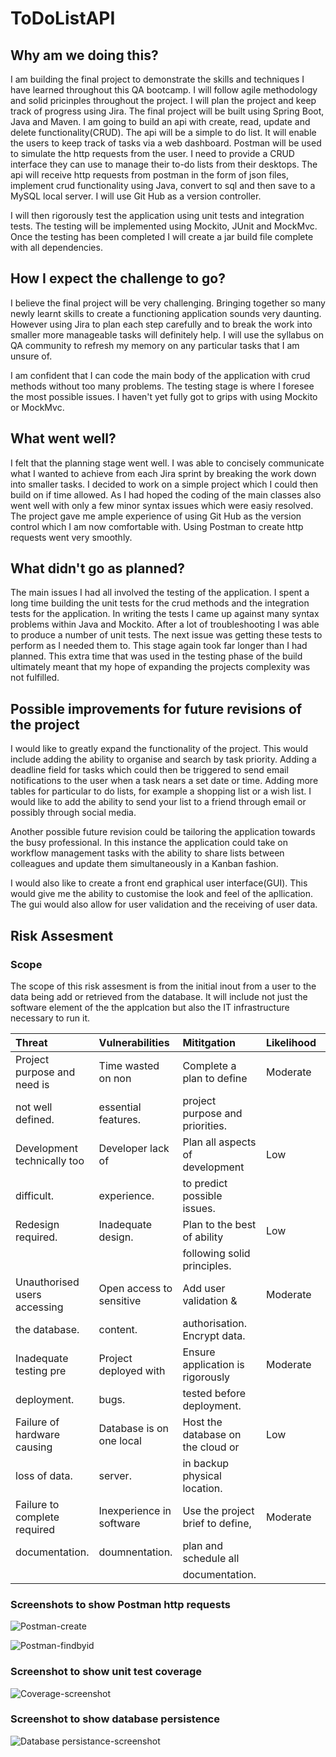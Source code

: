 # ToDoListAPI

## **Why am we doing this?**

I am building the final project to demonstrate the skills and techniques I have learned throughout this QA bootcamp.  I will follow agile methodology and solid pricinples throughout the project.  I will plan the project and keep track of progress using Jira.  The final project will be built using Spring Boot, Java and Maven.  I am going to build an api with create, read, update and delete functionality(CRUD).  The api will be a simple to do list.  It will enable the users to keep track of tasks via a web dashboard.  Postman will be used to simulate the http requests from the user.  I need to provide a CRUD interface they can use to manage their to-do lists from their desktops.  The api will receive http requests from postman in the form of json files, implement crud functionality using Java, convert to sql and then save to a MySQL local server.  I will use Git Hub as a version controller.

I will then rigorously test the application using unit tests and integration tests.  The testing will be implemented using Mockito, JUnit and MockMvc.  Once the testing has been completed I will create a jar build file complete with all dependencies.

## **How I expect the challenge to go?**
I believe the final project will be very challenging.  Bringing together so many newly learnt skills to create a functioning application sounds very daunting.  However using Jira to plan each step carefully and to break the work into smaller more manageable tasks will definitely help.  I will use the syllabus on QA community to refresh my memory on any particular tasks that I am unsure of.

I am confident that I can code the main body of the application with crud methods without too many problems.  The testing stage is where I foresee the most possible issues.  I haven't yet fully got to grips with using Mockito or MockMvc.  

## **What went well?**
I felt that the planning stage went well.  I was able to concisely communicate what I wanted to achieve from each Jira sprint by breaking the work down into smaller tasks. I decided to work on a simple project which I could then build on if time allowed.  As I had hoped the coding of the main classes also went well with only a few minor syntax issues which were easiy resolved.  The project gave me ample experience of using Git Hub as the version control which I am now comfortable with.  Using Postman to create http requests went very smoothly.   

## **What didn't go as planned?**
The main issues I had all involved the testing of the application.  I spent a long time building the unit tests for the crud methods and the integration tests for the application.  In writing the tests I came up against many syntax problems within Java and Mockito.  After a lot of troubleshooting I was able to produce a number of unit tests.  The next issue was getting these tests to perform as I needed them to.  This stage again took far longer than I had planned.  This extra time that was used in the testing phase of the build ultimately meant that my hope of expanding the projects complexity was not fulfilled.

## **Possible improvements for future revisions of the project**
I would like to greatly expand the functionality of the project.  This would include adding the ability to organise and search by task priority.  Adding a deadline field for tasks which could then be triggered to send email notifications to the user when a task nears a set date or time.  Adding more tables for particular to do lists, for example a shopping list or a wish list.  I would like to add the ability to send your list to a friend through email or possibly through social media.  

Another possible future revision could be tailoring the application towards the busy professional.  In this instance the application could take on workflow management tasks with the ability to share lists between colleagues and update them simultaneously in a Kanban fashion.

I would also like to create a front end graphical user interface(GUI).  This would give me the ability to customise the look and feel of the apllication.  The gui would also allow for user validation and the receiving of user data. 


## **Risk Assesment**
### Scope
The scope of this risk assesment is from the initial inout from a user to the data being add or retrieved from the database.  It will include not just the software element of the the applcation but also the IT infrastructure necessary to run it.


|     **Threat**                 |  **Vulnerabilities**       |      **Mititgation**               |  **Likelihood**  |  **Impact**    |  **Risk**    |
| :---                           |  :---                      |                     :---           |  :---            |  :---          |  :---        |
|  Project purpose and need is   |  Time wasted on non        |  Complete a plan to define         |  Moderate        |  High          |  High        |
|  not well defined.             |  essential features.       |  project purpose and priorities.   |                  |                |              |
|  Development technically too   |  Developer lack of         |  Plan all aspects of development   |  Low             |  High          |  High        |
|  difficult.                    |  experience.               |  to predict possible issues.       |                  |                |              |
|  Redesign required.            |  Inadequate design.        |  Plan to the best of ability       |  Low             |  Moderate      |  Low         |              
|                                |                            |  following solid principles.       |                  |                |              |
|  Unauthorised users accessing  |  Open access to sensitive  |  Add user validation &             |  Moderate        |  High          |  Moderate    |
|  the database.                 |  content.                  |  authorisation.  Encrypt data.     |                  |                |              |
|  Inadequate testing pre        |  Project deployed with     |  Ensure application is rigorously  |  Moderate        |  Moderate      |  Moderate    |
|  deployment.                   |  bugs.                     |  tested before deployment.         |                  |                |              |
|  Failure of hardware causing   |  Database is on one local  |  Host the database on the cloud or |  Low             |  High          |  Low         |
|  loss of data.                 |  server.                   |  in backup physical location.      |                  |                |              |
|  Failure to complete required  |  Inexperience in software  |  Use the project brief to define,  |  Moderate        |  Moderate      |  Moderate    | 
|  documentation.                |  doumnentation.            |  plan and schedule all             |                  |                |              |
|                                |                            |  documentation.                    |                  |                |              |



### Screenshots to show Postman http requests



![Postman-create](https://user-images.githubusercontent.com/66129652/160146398-ed055764-6b1a-40d0-9965-1ec3bfdceb74.png)




![Postman-findbyid](https://user-images.githubusercontent.com/66129652/160147102-d134900d-1052-4ae9-8b74-b55f409d8736.png)


### Screenshot to show unit test coverage



![Coverage-screenshot](https://user-images.githubusercontent.com/66129652/160149059-7ad032dd-65d3-4a0c-ae19-645f3f6f9462.png)

### Screenshot to show database persistence


![Database persistance-screenshot](https://user-images.githubusercontent.com/66129652/160149530-8f77c280-0f16-4113-8dc1-ca45c62ccb18.png)

